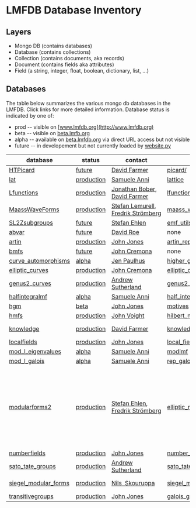 # LMFDB Database Inventory

## Layers
* Mongo DB (contains databases)
* Database (contains collections)
* Collection (contains documents, aka records)
* Document (contains fields aka attributes)
* Field (a string, integer, float, boolean, dictionary, list, ...)

## Databases

The table below summarizes the various mongo db databases in the LMFDB.  Click links for more detailed information.
Database status is indicated by one of:
* prod -- visible on [www.lmfdb.org](http://www.lmfdb.org)
* beta -- visible on [beta.lmfb.org](http://beta.lmfdb.org)
* alpha -- available on [beta.lmfdb.org](http://beta.lmfdb.org) via direct URL access but not visible
* future -- in developement but not currently loaded by [website.py](https://github.com/LMFDB/lmfdb/blob/master/lmfdb/website.py)

|database|status|contact|code|collections|
|---|---|---|---|---|
|[HTPicard](https://github.com/LMFDB/lmfdb-inventory/blob/master/db-HTPicard.md)|[future](https://github.com/LMFDB/lmfdb/issues/1431#issuecomment-225549206)|[David Farmer](https://github.com/davidfarmer)|[picard/](https://github.com/LMFDB/lmfdb/tree/master/lmfdb/modular_forms/maass_forms/picard/)|[picard](http://beta.lmfdb.org/api/HTPicard/picard)|
|[lat](https://github.com/LMFDB/lmfdb-inventory/edit/master/db-Lattices.md)|[production](http://www.lmfdb.org/Lattice)|[Samuele Anni](https://github.com/sanni85)|[lattice](https://github.com/LMFDB/lmfdb/tree/master/lmfdb/lattice/)|[lat](http://www.lmfdb.org/api/Lattices/lat)|
|[Lfunctions](https://github.com/LMFDB/lmfdb-inventory/edit/master/db-Lfunctions.md)|[production](http://www.lmfdb.org/L/)|[Jonathan Bober](https://github.com/jwbober), [David&nbsp;Farmer](https://github.com/davidfarmer)|[lfunctions](https://github.com/LMFDB/lmfdb/tree/master/lmfdb/lfunctions)|[instances](http://www.lmfdb.org/api/Lfunctions/instances), [Lfunctions](http://www.lmfdb.org/api/Lfunctions/Lfunctions)|
|[MaassWaveForms](https://github.com/LMFDB/lmfdb-inventory/blob/master/db-MaassWaveForms.md)|[production](http://www.lmfdb.org/ModularForm/GL2/Q/Maass/)|[Stefan Lemurell](https://github.com/lemurell), [Fredrik&nbsp;Strömberg](https://github.com/fredstro)|[maass_waveforms](https://github.com/LMFDB/lmfdb/tree/master/lmfdb/modular_forms/maass_forms/maass_waveforms/)|to be added|
|[SL2Zsubgroups](https://github.com/LMFDB/lmfdb-inventory/blob/master/db-SL2Zsubgroups.md)|[future](https://github.com/LMFDB/lmfdb/issues/1407)|[Stefan Ehlen](https://github.com/sehlen)|[emf_utils.py](https://github.com/LMFDB/lmfdb/tree/master/lmfdb/modular_forms/elliptic_modular_forms/backend/emf_utils.py)|[groups](http://beta.lmfdb.org/api/SL2Zsubgroups/groups)|
|[abvar](https://github.com/LMFDB/lmfdb-inventory/blob/master/db-abvar.md)|[future](https://github.com/LMFDB/lmfdb/issues/1431#issuecomment-225533734)|[David Roe](https://github.com/roed314)|none|[fq_iosg](http://beta.lmfdb.org/api/abvar/fq_isog)|
|[artin](https://github.com/LMFDB/lmfdb-inventory/edit/master/db-artin.md)|[production](http://www.lmfdb.org/ArtinRepresentation/)|[John Jones](https://github.com/jwj61)|[artin_representations](https://github.com/LMFDB/lmfdb/tree/master/lmfdb/artin_representations)|[representations](http://www.lmfdb.org/api/artin/representations), [field_data](http://www.lmfdb.org/api/artin/field_data)|
|[bmfs](https://github.com/LMFDB/lmfdb-inventory/edit/master/db-bmfs.md)|[future](https://github.com/LMFDB/lmfdb/issues/1431#issuecomment-225529987)|[John Cremona](https://github.com/JohnCremona)|none|[dimensions](http://beta.lmfdb.org/api/bmfs/dimensions)|
|[curve_automorphisms](https://github.com/LMFDB/lmfdb-inventory/edit/master/db-curve_automorphisms.md)|[alpha](http://beta.lmfdb.org/HigherGenus/C/aut/)|[Jen Paulhus](https://github.com/jenpaulhus)|[higher_genus_w_automorphisms](https://github.com/LMFDB/lmfdb/tree/master/lmfdb/higher_genus_w_automorphisms)|[families](http://beta.lmfdb.org/api/curve_automorphisms/families)|
|[elliptic_curves](https://github.com/LMFDB/lmfdb-inventory/edit/master/db-elliptic_curves.md)|[production](http://www.lmfdb.org/EllipticCurve/)|[John Cremona](https://github.com/JohnCremona)|[elliptic_curves](https://github.com/LMFDB/lmfdb/tree/master/lmfdb/elliptic_curves/)|[curves](http://www.lmfdb.org/api/elliptic_curves/curves), [nfcurves](http://www.lmfdb.org/api/elliptic_curves/nfcurves), [padic_db](http://www.lmfdb.org/api/elliptic_curves/padic_db)|
|[genus2_curves](https://github.com/LMFDB/lmfdb-inventory/edit/master/db-genus2_curves.md)|[production](http://www.lmfdb.org/Genus2Curve/Q/)|[Andrew Sutherland](https://github.com/AndrewVSutherland)|[genus2_curves](https://github.com/LMFDB/lmfdb/tree/master/lmfdb/genus2_curves/)|[curves](http://www.lmfdb.org/api/genus2_curves/curves), [endomorphisms](http://www.lmfdb.org/api/genus2_curves/endomorphisms)|
|[halfintegralmf](https://github.com/LMFDB/lmfdb-inventory/edit/master/db-halfintegralmf.md)|[alpha](http://beta.lmfdb.org/ModularForm/GL2/Q/holomorphic/half/)|[Samuele Anni](https://github.com/sanni85)|[half_integral_weight_forms](https://github.com/LMFDB/lmfdb/tree/master/lmfdb/half_integral_weight_forms)|[forms](http://beta.lmfdb.org/api/halfintegralmf/forms)|
|[hgm](https://github.com/LMFDB/lmfdb-inventory/blob/master/db-hgm.md)|[beta](http://beta.lmfdb.org/Motive/Hypergeometric/Q/)|[John Jones](https://github.com/jwj61)|[motives](https://github.com/LMFDB/lmfdb/tree/master/lmfdb/motives)|[families](http://beta.lmfdb.org/api/hgm/families), [motives](http://beta.lmfdb.org/api/hgm/motives)|
|[hmfs](https://github.com/LMFDB/lmfdb-inventory/edit/master/db-hmfs.md)|[production](http://www.lmfdb.org/ModularForm/GL2/TotallyReal/)|[John Voight](https://github.com/jvoight)|[hilbert_modular_forms](https://github.com/LMFDB/lmfdb/tree/master/lmfdb/hilbert_modular_forms)|[fields](http://www.lmfdb.org/api/hmfs/fields), [forms](http://www.lmfdb.org/api/hmfs/forms)|
|[knowledge](https://github.com/LMFDB/lmfdb-inventory/edit/master/db-knowledge.md)|[production](http://www.lmfdb.org/knowledge)|[David Farmer](https://github.com/davidfarmer)|[knowledge](https://github.com/LMFDB/lmfdb/tree/master/lmfdb/knowledge/)|[meta](http://www.lmfdb.org/api/knowledge/meta), [knowls](http://www.lmfdb.org/api/knowledge/knowls), [deleted_knowls](http://www.lmfdb.org/api/knowledge/deleted_knowls), [history](http://www.lmfdb.org/api/knowledge/history)|
|[localfields](https://github.com/LMFDB/lmfdb-inventory/blob/master/db-localfields.md)|[production](http://www.lmfdb.org/LocalField)|[John Jones](https://github.com/jwj61)|[local_fields](https://github.com/LMFDB/lmfdb/tree/master/lmfdb/local_fields)|[fields](http://www.lmfdb.org/api/local_fields/fields)|
|[mod_l_eigenvalues](https://github.com/LMFDB/lmfdb-inventory/edit/master/db-mod_l_eigenvalues.md)|[alpha](http://beta.lmfdb.org/ModularForm/GL2/ModL/)|[Samuele Anni](https://github.com/sanni85)|[modlmf](https://github.com/LMFDB/lmfdb/tree/master/lmfdb/modlmf)|[modlmf](http://beta.lmfdb.org/api/mod_l_eigenvalues/modlmf)|
|[mod_l_galois](https://github.com/LMFDB/lmfdb-inventory/edit/master/db-mod_l_galois.md)|[alpha](http://beta.lmfdb.org/Representation/Galois/ModL/)|[Samuele Anni](https://github.com/sanni85)|[rep_galois_modl](https://github.com/LMFDB/lmfdb/tree/master/lmfdb/rep_galois_modl)|[reps](http://beta.lmfdb.org/api/mod_l_galois/reps)|
|[modularforms2](https://github.com/LMFDB/lmfdb-inventory/edit/master/db-modularforms2.md)|[production](http://www.lmfdb.org/ModularForm/GL2/Q/holomorphic/)|[Stefan Ehlen](https://github.com/sehlen), [Fredrik Strömberg](https://github.com/fredstro)|[elliptic_modular_forms](https://github.com/LMFDB/lmfdb/tree/master/lmfdb/modular_forms/elliptic_modular_forms)|[dimension_table](http://www.lmfdb.org/api/modularforms2/dimension_table), [webchar](http://www.lmfdb.org/api/modularforms2/webchar), [webchar.chunks](http://www.lmfdb.org/api/modularforms2/webchar.chunks), [webchar.files](http://www.lmfdb.org/api/modularforms2/webchar.files), [webmodformspace](http://www.lmfdb.org/api/modularforms2/webnewforms), [webnewformspace.chunks](http://www.lmfdb.org/api/modularforms2/webmodformspace.chunks), [webnewformspace.files](http://www.lmfdb.org/api/modularforms2/webmodformspace.files), [webnewforms](http://www.lmfdb.org/api/modularforms2/webnewforms), [webnewforms.chunks](http://www.lmfdb.org/api/modularforms2/webnewforms.chunks), [webnewforms.files](http://www.lmfdb.org/api/modularforms2/webnewforms.files), [webeigenvalues](http://www.lmfdb.org/api/modularforms2/webeigenvalues.files), [webeigenvalues.files](http://www.lmfdb.org/api/modularforms2/webeigenvalues.files)|
|[numberfields](https://github.com/LMFDB/lmfdb-inventory/blob/master/db-numberfields.md)|[production](http://www.lmfdb.org/NumberField)|[John Jones](https://github.com/jwj61)|[number_fields](https://github.com/LMFDB/lmfdb/tree/master/lmfdb/number_fields)|[fields](http://www.lmfdb.org/api/numberfields/fields)|
|[sato_tate_groups](https://github.com/LMFDB/lmfdb-inventory/edit/master/db-sato_tate_groups.md)|[production](http://www.lmfdb.org/SatoTateGroup)|[Andrew Sutherland](https://github.com/AndrewVSutherland)|[sato_tate_groups](https://github.com/LMFDB/lmfdb/tree/master/lmfdb/sato_tate_groups/)|[st_groups](http://www.lmfdb.org/api/sato_tate_groups/st_groups), [st0_groups](http://www.lmfdb.org/api/sato_tate_groups/st_groups), [small_groups](http://www.lmfdb.org/api/sato_tate_groups/small_groups)|
|[siegel_modular_forms](https://github.com/LMFDB/lmfdb-inventory/edit/master/db-siegel_modular_forms.md)|[production](http://www.lmfdb.org/ModularForm/GSp/Q/)|[Nils&nbsp; Skouruppa](https://github.com/nilsskoruppa)|[siegel_modular_forms](https://github.com/LMFDB/lmfdb/tree/master/lmfdb/siegel_modular_forms)|[dimensions](http://www.lmfdb.org/api/siegel_modular_forms/dimensions), [samples](http://www.lmfdb.org/api/siegel_modular_forms/samples), [experimental_samples](http://www.lmfdb.org/api/siegel_modular_forms/experimental_samples)|
|[transitivegroups](https://github.com/LMFDB/lmfdb-inventory/edit/master/db-transitivegroups.md)|[production](http://www.lmfdb.org/GaloisGroup)|[John Jones](https://github.com/jwj61)|[galois_groups](https://github.com/LMFDB/lmfdb/tree/master/lmfdb/galois_groups)|[groups](http://www.lmfdb.org/api/transitivegroups/groups), [Gmodules](http://www.lmfdb.org/api/transitivegroups/Gmodules)|
